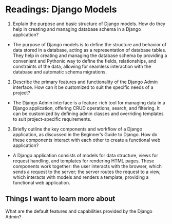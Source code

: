 # Readings: Django Models

1. Explain the purpose and basic structure of Django models. How do they help in creating and managing database schema in a Django application?

- The purpose of Django models is to define the structure and behavior of data stored in a database, acting as a representation of database tables. They help in creating and managing the database schema by providing a convenient and Pythonic way to define the fields, relationships, and constraints of the data, allowing for seamless interaction with the database and automatic schema migrations.

2. Describe the primary features and functionality of the Django Admin interface. How can it be customized to suit the specific needs of a project?

- The Django Admin interface is a feature-rich tool for managing data in a Django application, offering CRUD operations, search, and filtering. It can be customized by defining admin classes and overriding templates to suit project-specific requirements.

3. Briefly outline the key components and workflow of a Django application, as discussed in the Beginner’s Guide to Django. How do these components interact with each other to create a functional web application?

- A Django application consists of models for data structure, views for request handling, and templates for rendering HTML pages. These components work together: the user interacts with the browser, which sends a request to the server; the server routes the request to a view, which interacts with models and renders a template, providing a functional web application.

## Things I want to learn more about

What are the default features and capabilities provided by the Django Admin?
